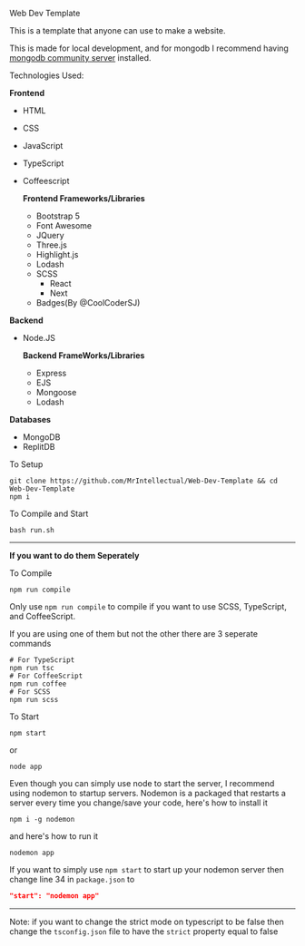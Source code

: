 Web Dev Template

This is a template that anyone can use to make a website.

This is made for local development, and for mongodb I recommend having [mongodb community server](https://www.mongodb.com/try/download/community) installed.

Technologies Used:

**Frontend**
* HTML
* CSS
* JavaScript
* TypeScript
* Coffeescript

  **Frontend Frameworks/Libraries**
  * Bootstrap 5
  * Font Awesome
  * JQuery
  * Three.js
  * Highlight.js
  * Lodash
  * SCSS
	* React
	* Next
  * Badges(By @CoolCoderSJ)

**Backend**

* Node.JS

  **Backend FrameWorks/Libraries**
	
  * Express
  * EJS
  * Mongoose
  * Lodash

**Databases**
* MongoDB
* ReplitDB

To Setup
```shell
git clone https://github.com/MrIntellectual/Web-Dev-Template && cd Web-Dev-Template
npm i
```

To Compile and Start
```shell
bash run.sh
```
___

**If you want to do them Seperately**

To Compile
```shell
npm run compile
```

Only use `npm run compile` to compile if you want to use SCSS, TypeScript, and CoffeeScript.

If you are using one of them but not the other there are 3 seperate commands
```shell
# For TypeScript
npm run tsc
# For CoffeeScript
npm run coffee
# For SCSS
npm run scss
```

To Start
```shell
npm start
```
or
```shell
node app
```

Even though you can simply use node to start the server, I recommend using nodemon to startup servers. Nodemon is a packaged that restarts a server every time you change/save your code, here's how to install it

```shell
npm i -g nodemon
```

and here's how to run it

```shell
nodemon app
```

If you want to simply use `npm start` to start up your nodemon server then change line 34 in `package.json` to

```json
"start": "nodemon app"
```
___

Note: if you want to change the strict mode on typescript to be false then change the `tsconfig.json` file to have the `strict` property equal to false